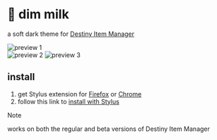 # 🌌 dim milk

a soft dark theme for [Destiny Item Manager](https://github.com/DestinyItemManager/DIM)

![preview 1](https://milkembers.github.io/DIM-milk/assets/preview1.png)  
![preview 2](https://milkembers.github.io/DIM-milk/assets/preview2.png)
![preview 3](https://milkembers.github.io/DIM-milk/assets/preview3.png)

## install

1. get Stylus extension for [Firefox](https://addons.mozilla.org/en-US/firefox/addon/styl-us/) or [Chrome](https://chrome.google.com/webstore/detail/stylus/clngdbkpkpeebahjckkjfobafhncgmne)
2. follow this link to [install with Stylus](https://milkembers.github.io/DIM-milk/DIM-milk.user.css)
  
> [!NOTE]  
> works on both the regular and beta versions of Destiny Item Manager
